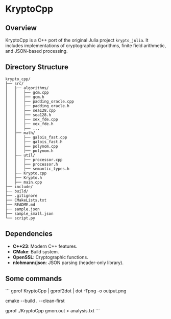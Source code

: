 # KryptoCpp

## Overview

KryptoCpp is a C++ port of the original Julia project `krypto_julia`. It includes implementations of cryptographic algorithms, finite field arithmetic, and JSON-based processing.

## Directory Structure
```
krypto_cpp/
├── src/
│   ├── algorithms/
│   │   ├── gcm.cpp
│   │   ├── gcm.h
│   │   ├── padding_oracle.cpp
│   │   ├── padding_oracle.h
│   │   ├── sea128.cpp
│   │   ├── sea128.h
│   │   ├── xex_fde.cpp
│   │   ├── xex_fde.h
│   │   ├── ...
│   ├── math/
│   │   ├── galois_fast.cpp
│   │   ├── galois_fast.h
│   │   ├── polynom.cpp
│   │   ├── polynom.h
│   ├── util/
│   │   ├── processor.cpp
│   │   ├── processor.h
│   │   ├── semantic_types.h
│   ├── Krypto.cpp
│   ├── Krypto.h
│   ├── main.cpp
├── include/        
├── build/
├── .gitignore
├── CMakeLists.txt
├── README.md
├── sample.json
├── sample_small.json
└── script.py
```



## Dependencies

- **C++23**: Modern C++ features.
- **CMake**: Build system.
- **OpenSSL**: Cryptographic functions.
- **nlohmann/json**: JSON parsing (header-only library).

## Some commands

´´´
gprof KryptoCpp | gprof2dot | dot -Tpng -o output.png

cmake --build . --clean-first


gprof ./KryptoCpp gmon.out > analysis.txt
´´´
